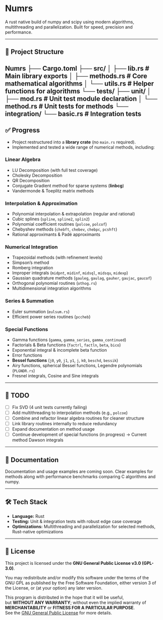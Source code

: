 # Numrs

A rust native build of numpy and scipy using modern algorithms, multithreading and parallelization. Built for speed, precision and performance.   

---

## 📂 Project Structure
Numrs
├── Cargo.toml
├── src/
│ ├── lib.rs # Main library exports
│ ├── methods.rs # Core mathematical algorithms
│ └── utils.rs # Helper functions for algorithms
└── tests/
├── unit/
│ ├── mod.rs # Unit test module declaration
│ └── method.rs # Unit tests for methods
└── integration/
└── basic.rs # Integration tests
---

## ✅ Progress

- Project restructured into a **library crate** (no `main.rs` required).  
- Implemented and tested a wide range of numerical methods, including:  

### Linear Algebra
- LU Decomposition (with full test coverage)  
- Cholesky Decomposition  
- QR Decomposition  
- Conjugate Gradient method for sparse systems (**linbcg**)  
- Vandermonde & Toeplitz matrix methods  

### Interpolation & Approximation
- Polynomial interpolation & extrapolation (regular and rational)  
- Cubic splines (`spline`, `spline2`, `splin2`)  
- Polynomial coefficient routines (`polcoe`, `polcof`)  
- Chebyshev methods (`chebft`, `chebev`, `chebpc`, `pcshft`)  
- Rational approximants & Padé approximants  

### Numerical Integration
- Trapezoidal methods (with refinement levels)  
- Simpson’s method  
- Romberg integration  
- Improper integrals (`midpnt`, `midinf`, `midsql`, `midsqu`, `midexp`)  
- Gaussian quadrature methods (`gauleg`, `gaulag`, `gauher`, `gaujac`, `gaucof`)  
- Orthogonal polynomial routines (`othog.rs`)  
- Multidimensional integration algorithms  

### Series & Summation
- Euler summation (`eulsum.rs`)  
- Efficient power series routines (`pccheb`)  

### Special Functions
- Gamma functions (`gamma`, `gamma_series`, `gamma_continued`)  
- Factorials & Beta functions (`factrl`, `factln`, `beta`, `bico`)  
- Exponential integral & incomplete beta function  
- Error functions  
- **Bessel functions** (`j0`, `y0`, `j1`, `y1`, `j`, `k0`, `beschd`, `bessik`)  
- Airy functions, spherical Bessel functions, Legendre polynomials (`PLGNDR.rs`)  
- Fresnel integrals, Cosine and Sine integrals

---

## 🚧 TODO

- [ ] Fix SVD (4 unit tests currently failing)  
- [ ] Add multithreading to interpolation methods (e.g., `polcoe`)  
- [ ] Combine and refactor linear algebra routines for cleaner structure  
- [ ] Link library routines internally to reduce redundancy  
- [ ] Expand documentation on method usage  
- [ ] Continue development of special functions (in progress) -> Current method Dawson integrals  

---

## 📖 Documentation

Documentation and usage examples are coming soon. Clear examples for methods along with performance benchmarks comparing C algorithms and numpy.  

---

## 🛠️ Tech Stack

- **Language:** Rust  
- **Testing:** Unit & integration tests with robust edge case coverage  
- **Optimizations:** Multithreading and parallelization for selected methods, Rust-native optimizations  

---

## 📜 License

This project is licensed under the **GNU General Public License v3.0 (GPL-3.0)**.  

You may redistribute and/or modify this software under the terms of the GNU GPL as published by the Free Software Foundation, either version 3 of the License, or (at your option) any later version.  

This program is distributed in the hope that it will be useful,  
but **WITHOUT ANY WARRANTY**; without even the implied warranty of  
**MERCHANTABILITY** or **FITNESS FOR A PARTICULAR PURPOSE**.  
See the [GNU General Public License](https://www.gnu.org/licenses/gpl-3.0.en.html) for more details.  

